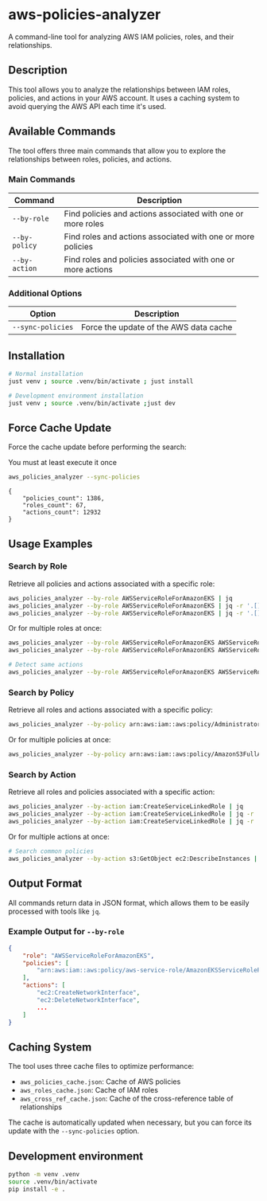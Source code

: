 # aws-policies-analyzer

A command-line tool for analyzing AWS IAM policies, roles, and their
relationships.

## Description

This tool allows you to analyze the relationships between IAM roles, policies,
and actions in your AWS account. It uses a caching system to avoid querying the
AWS API each time it's used.

## Available Commands

The tool offers three main commands that allow you to explore the relationships
between roles, policies, and actions.

### Main Commands

| Command       | Description                                                 |
| ------------- | ----------------------------------------------------------- |
| `--by-role`   | Find policies and actions associated with one or more roles |
| `--by-policy` | Find roles and actions associated with one or more policies |
| `--by-action` | Find roles and policies associated with one or more actions |

### Additional Options

| Option            | Description                            |
| ----------------- | -------------------------------------- |
| `--sync-policies` | Force the update of the AWS data cache |

## Installation

```bash
# Normal installation
just venv ; source .venv/bin/activate ; just install

# Development environment installation
just venv ; source .venv/bin/activate ;just dev
```

## Force Cache Update

Force the cache update before performing the search:

You must at least execute it once

```bash
aws_policies_analyzer --sync-policies
```

```text
{
    "policies_count": 1386,
    "roles_count": 67,
    "actions_count": 12932
}
```

## Usage Examples

### Search by Role

Retrieve all policies and actions associated with a specific role:

```bash
aws_policies_analyzer --by-role AWSServiceRoleForAmazonEKS | jq
aws_policies_analyzer --by-role AWSServiceRoleForAmazonEKS | jq -r '.[].policies[]'
aws_policies_analyzer --by-role AWSServiceRoleForAmazonEKS | jq -r '.[].actions[]'
```

Or for multiple roles at once:

```bash
aws_policies_analyzer --by-role AWSServiceRoleForAmazonEKS AWSServiceRoleForAmazonSSM | jq
aws_policies_analyzer --by-role AWSServiceRoleForAmazonEKS AWSServiceRoleForAmazonSSM | jq -r '.[]["policies"][]'

# Detect same actions
aws_policies_analyzer --by-role AWSServiceRoleForAmazonEKS AWSServiceRoleForAmazonSSM | jq -r '.[]["actions"][]' | sort | uniq -d
```

### Search by Policy

Retrieve all roles and actions associated with a specific policy:

```bash
aws_policies_analyzer --by-policy arn:aws:iam::aws:policy/AdministratorAccess | jq
```

Or for multiple policies at once:

```bash
aws_policies_analyzer --by-policy arn:aws:iam::aws:policy/AmazonS3FullAccess arn:aws:iam::aws:policy/AmazonEC2FullAccess | jq
```

### Search by Action

Retrieve all roles and policies associated with a specific action:

```bash
aws_policies_analyzer --by-action iam:CreateServiceLinkedRole | jq
aws_policies_analyzer --by-action iam:CreateServiceLinkedRole | jq -r '.[].policies[]'
aws_policies_analyzer --by-action iam:CreateServiceLinkedRole | jq -r '.[].action'
```

Or for multiple actions at once:

```bash
# Search common policies
aws_policies_analyzer --by-action s3:GetObject ec2:DescribeInstances | jq -r '.[]["policies"][]' | sort | uniq -d
```

## Output Format

All commands return data in JSON format, which allows them to be easily
processed with tools like `jq`.

### Example Output for `--by-role`

```json
{
    "role": "AWSServiceRoleForAmazonEKS",
    "policies": [
        "arn:aws:iam::aws:policy/aws-service-role/AmazonEKSServiceRolePolicy"
    ],
    "actions": [
        "ec2:CreateNetworkInterface",
        "ec2:DeleteNetworkInterface",
        ...
    ]
}
```

## Caching System

The tool uses three cache files to optimize performance:

- `aws_policies_cache.json`: Cache of AWS policies
- `aws_roles_cache.json`: Cache of IAM roles
- `aws_cross_ref_cache.json`: Cache of the cross-reference table of
  relationships

The cache is automatically updated when necessary, but you can force its update
with the `--sync-policies` option.

## Development environment

```bash
python -m venv .venv
source .venv/bin/activate
pip install -e .
```
